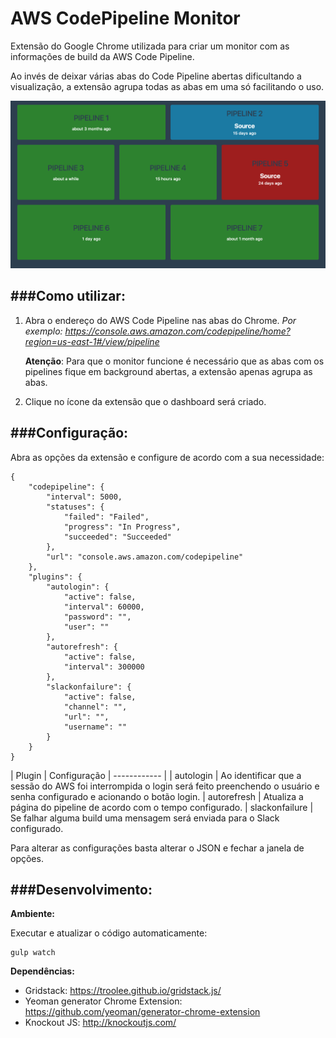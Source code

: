 # AWS CodePipeline Monitor
Extensão do Google Chrome utilizada para criar um monitor com as informações de build da AWS Code Pipeline.

Ao invés de deixar várias abas do Code Pipeline abertas dificultando a visualização, a extensão agrupa todas as abas em uma só facilitando o uso.

![](https://github.com/LVCarnevalli/codepipeline-monitor/blob/master/screen.png?raw=true)

###Como utilizar:
------------

1. Abra o endereço do AWS Code Pipeline nas abas do Chrome.
	*Por exemplo: https://console.aws.amazon.com/codepipeline/home?region=us-east-1#/view/pipeline*
	
	**Atenção**: Para que o monitor funcione é necessário que as abas com os pipelines fique em background abertas, a extensão apenas agrupa as  abas.

2. Clique no ícone da extensão que o dashboard será criado.

###Configuração:
------------

Abra as opções da extensão e configure de acordo com a sua necessidade:

    {
        "codepipeline": {
            "interval": 5000,
            "statuses": {
                "failed": "Failed",
                "progress": "In Progress",
                "succeeded": "Succeeded"
            },
            "url": "console.aws.amazon.com/codepipeline"
        },
        "plugins": {
            "autologin": {
                "active": false,
                "interval": 60000,
                "password": "",
                "user": ""
            },
            "autorefresh": {
                "active": false,
                "interval": 300000
            },
            "slackonfailure": {
                "active": false,
                "channel": "",
                "url": "",
                "username": ""
            }
        }
    }


|  Plugin | Configuração
| ------------ |
| autologin  | Ao identificar que a sessão do AWS foi interrompida o login será feito preenchendo o usuário e senha configurado e acionando o botão login.
| autorefresh  | Atualiza a página do pipeline de acordo com o tempo configurado.
| slackonfailure | Se falhar alguma build uma mensagem será enviada para o Slack configurado.

Para alterar as configurações basta alterar o JSON e fechar a janela de opções.

###Desenvolvimento:
------------

**Ambiente:**

Executar e atualizar o código automaticamente:

```shell
gulp watch
```

**Dependências:**
- Gridstack: https://troolee.github.io/gridstack.js/
- Yeoman generator Chrome Extension: https://github.com/yeoman/generator-chrome-extension
- Knockout JS: http://knockoutjs.com/
